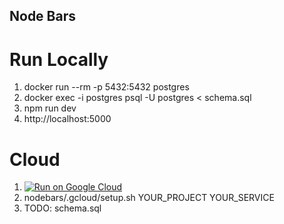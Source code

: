 Node Bars
---------

# Run Locally
1. docker run --rm -p 5432:5432 postgres
1. docker exec -i postgres psql -U postgres < schema.sql
1. npm run dev
1. http://localhost:5000

# Cloud
1. [![Run on Google Cloud](https://storage.googleapis.com/cloudrun/button.svg)](https://console.cloud.google.com/cloudshell/editor?shellonly=true&cloudshell_image=gcr.io/cloudrun/button&cloudshell_git_repo=https://github.com/jamesward/nodebars)
1. nodebars/.gcloud/setup.sh YOUR_PROJECT YOUR_SERVICE
1. TODO: schema.sql
